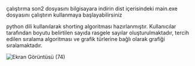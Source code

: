 çalıştırma
son2 dosyasını bilgisayara indirin dist içerisindeki main.exe dosyasını çalıştırın kullanmaya başlayabilirsiniz


python dili kullanılarak shorting algoritması hazırlanmıştır.
Kullanıcılar tarafından boyutu belirtilen sayıda rasgele sayılar oluşturulmaktadır,
tercih edilen sıralama algoritması ve grafik türlerine bağlı olarak grafiği sıralamaktadır.

![Ekran Görüntüsü (74)](https://github.com/ulasGONCUOGLU/Yaz-Lab-2.2/assets/57007182/11c18a6b-79b6-45d3-b630-2c68f47386a7)
